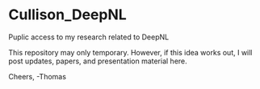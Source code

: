# Cullison_DeepNL
Puplic access to my research related to DeepNL

This repository may only temporary.  However, if this idea works out, I will post updates, papers, and presentation material here.


Cheers,
-Thomas
